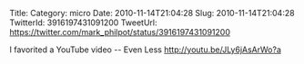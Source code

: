 Title: 
Category: micro
Date: 2010-11-14T21:04:28
Slug: 2010-11-14T21:04:28
TwitterId: 3916197431091200
TweetUrl: https://twitter.com/mark_philpot/status/3916197431091200

I favorited a YouTube video -- Even Less http://youtu.be/JLy6jAsArWo?a